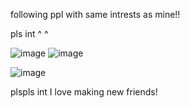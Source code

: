 following ppl with same intrests as mine!! 

pls int ^ ^


 ![image](https://github.com/user-attachments/assets/f2a29cd5-447f-4273-a337-3f26bc237732)
![image](https://github.com/user-attachments/assets/f8e99ba4-25f2-4098-af14-52b6f638e2ae)




![image](https://github.com/user-attachments/assets/63174262-0109-477b-9a4f-2a386fdb4285)










plspls int I love making new friends!
